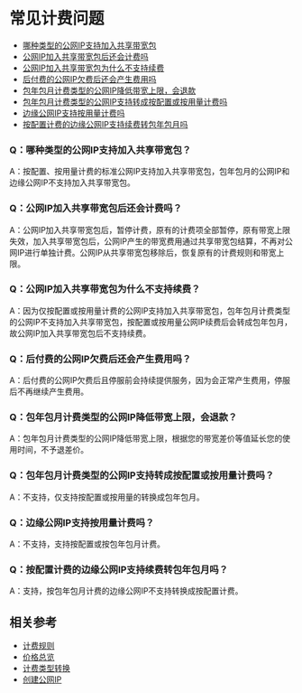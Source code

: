 # 常见计费问题

- [哪种类型的公网IP支持加入共享带宽包](bill-faq#user-content-1)
- [公网IP加入共享带宽包后还会计费吗](bill-faq#user-content-2)
- [公网IP加入共享带宽包为什么不支持续费](bill-faq#user-content-3)
- [后付费的公网IP欠费后还会产生费用吗](bill-faq#user-content-4)
- [包年包月计费类型的公网IP降低带宽上限，会退款](bill-faq#user-content-5)
- [包年包月计费类型的公网IP支持转成按配置或按用量计费吗](bill-faq#user-content-6)
- [边缘公网IP支持按用量计费吗](bill-faq#user-content-7)
- [按配置计费的边缘公网IP支持续费转包年包月吗](bill-faq#user-content-8)

<div id="user-content-1"></div>

### Q：哪种类型的公网IP支持加入共享带宽包？

A：按配置、按用量计费的标准公网IP支持加入共享带宽包，包年包月的公网IP和边缘公网IP不支持加入共享带宽包。


<div id="user-content-2"></div>

### Q：公网IP加入共享带宽包后还会计费吗？

A：公网IP加入共享带宽包后，暂停计费，原有的计费项全部暂停，原有带宽上限失效，加入共享带宽包后，公网IP产生的带宽费用通过共享带宽包结算，不再对公网IP进行单独计费。公网IP从共享带宽包移除后，恢复原有的计费规则和带宽上限。

<div id="user-content-3"></div>

### Q：公网IP加入共享带宽包为什么不支持续费？

A：因为仅按配置或按用量计费的公网IP支持加入共享带宽包，包年包月计费类型的公网IP不支持加入共享带宽包，按配置或按用量公网IP续费后会转成包年包月，故公网IP加入共享带宽包后不支持续费。

<div id="user-content-4"></div>

### Q：后付费的公网IP欠费后还会产生费用吗？

A：后付费的公网IP欠费后且停服前会持续提供服务，因为会正常产生费用，停服后不再继续产生费用。

<div id="user-content-5"></div>

### Q：包年包月计费类型的公网IP降低带宽上限，会退款？

A：包年包月计费类型的公网IP降低带宽上限，根据您的带宽差价等值延长您的使用时间，不予退差价。

<div id="user-content-6"></div>

### Q：包年包月计费类型的公网IP支持转成按配置或按用量计费吗？

A：不支持，仅支持按配置或按用量的转换成包年包月。


<div id="user-content-7"></div>

### Q：边缘公网IP支持按用量计费吗？

A：不支持，支持按配置或按包年包月计费。

<div id="user-content-8"></div>

### Q：按配置计费的边缘公网IP支持续费转包年包月吗？

A：支持，按包年包月计费的边缘公网IP不支持转换成按配置计费。

## 相关参考

- [计费规则](Billing-Rules.md)
- [价格总览](Price-Overview.md)
- [计费类型转换](Change-Billing.md)
- [创建公网IP](../Operation-Guide/Elastic-IP-Management/Create-Elastic-IP.md)


